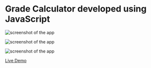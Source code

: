 # Grade Calculator developed using JavaScript
 
![screenshot of the app](https://raw.githubusercontent.com/praveenorugantitech/praveenorugantitech-javascript/master/0_Projects/praveenorugantitech-grade-calculator/screenshot.PNG "Grade Calculator")

![screenshot of the app](https://raw.githubusercontent.com/praveenorugantitech/praveenorugantitech-javascript/master/0_Projects/praveenorugantitech-grade-calculator/screenshot1.PNG "Grade Calculator")

![screenshot of the app](https://raw.githubusercontent.com/praveenorugantitech/praveenorugantitech-javascript/master/0_Projects/praveenorugantitech-grade-calculator/screenshot2.PNG "Grade Calculator")


[Live Demo](https://praveenorugantitech.github.io/praveenorugantitech-javascript/0_Projects/praveenorugantitech-grade-calculator/Demo)


